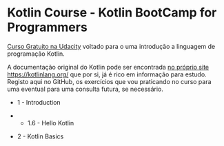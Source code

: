 # Kotlin Course - Kotlin BootCamp for Programmers

<a href="https://learn.udacity.com/courses/ud9011">Curso Gratuito na Udacity<a> voltado para o uma introdução a linguagem de programação Kotlin.

 A documentação original do Kotlin pode ser encontrada <a href="https://kotlinlang.org/docs/home.html">no próprio site https://kotlinlang.org/ <a> que por si, já é rico em informação para estudo.
 Registo aqui no GitHub, os exercícios que vou praticando no curso para uma eventual para uma consulta futura, se necessário.

 - 1 - Introduction
 - - 1.6 - Hello Kotlin
 
 - 2 - Kotlin Basics
